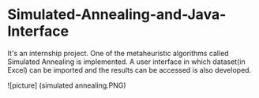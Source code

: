 # Simulated-Annealing-and-Java-Interface
It's an internship project. One of the metaheuristic algorithms called Simulated Annealing is implemented. A user interface in which dataset(in Excel) can be imported and the results can be  accessed is also developed.


![picture] (simulated annealing.PNG)
